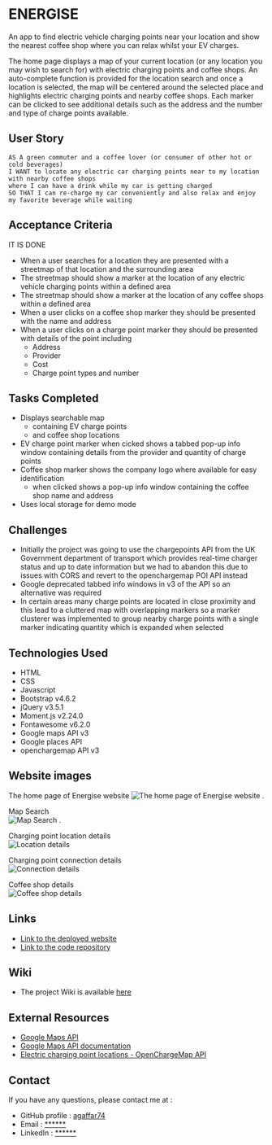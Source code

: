 # ENERGISE

An app to find electric vehicle charging points near your location and show the nearest coffee shop where you can relax whilst your EV charges.

The home page displays a map of your current location (or any location you may wish to search for) with electric charging points and coffee shops. An auto-complete function is provided for the location search and once a location is selected, the map will be centered around the selected place and highlights electric charging points and nearby coffee shops. Each marker can be clicked to see additional details such as the address and the number and type of charge points available.

## User Story

```text
AS A green commuter and a coffee lover (or consumer of other hot or cold beverages) 
I WANT to locate any electric car charging points near to my location with nearby coffee shops
where I can have a drink while my car is getting charged
SO THAT I can re-charge my car conveniently and also relax and enjoy my favorite beverage while waiting
```

## Acceptance Criteria

IT IS DONE

  * When a user searches for a location they are presented with a streetmap of that location and the surrounding area
  * The streetmap should show a marker at the location of any electric vehicle charging points within a defined area
  * The streetmap should show a marker at the location of any coffee shops within a defined area
  * When a user clicks on a coffee shop marker they should be presented with the name and address
  * When a user clicks on a charge point marker they should be presented with details of the point including
    * Address
    * Provider
    * Cost
    * Charge point types and number

## Tasks Completed

* Displays searchable map
  * containing EV charge points
  * and coffee shop locations
* EV charge point marker when cicked shows a tabbed pop-up info window containing details from the provider and quantity of charge points
* Coffee shop marker shows the company logo where available for easy identification
  * when clicked shows a pop-up info window containing the coffee shop name and address
* Uses local storage for demo mode
  
## Challenges

* Initially the project was going to use the chargepoints API from the UK Government department of transport which provides real-time charger status and up to date information but we had to abandon this due to issues with CORS and revert to the openchargemap POI API instead
* Google deprecated tabbed info windows in v3 of the API so an alternative was required
* In certain areas many charge points are located in close proximity and this lead to a cluttered map with overlapping markers so a marker clusterer was implemented to group nearby charge points with a single marker indicating quantity which is expanded when selected

## Technologies Used

- HTML
- CSS
- Javascript
- Bootstrap v4.6.2
- jQuery v3.5.1
- Moment.js v2.24.0
- Fontawesome v6.2.0
- Google maps API v3
- Google places API
- openchargemap API v3

## Website images

The home page of Energise website
![The home page of Energise website .](docs/homepage.png)

Map Search 
<br>
![Map Search  .](docs/search.png)

Charging point location details 
<br>
![Location details](docs/point-details.png)

Charging point connection details
<br>
![Connection details](docs/connection-details.png)

Coffee shop details
<br>
![Coffee shop details](docs/coffee-shop-details.png)

## Links

* [Link to the deployed website](https://agaffar74.github.io/ENERGISE/)
* [Link to the code repository](https://github.com/agaffar74/ENERGISE)

## Wiki

* The project Wiki is available [here](https://github.com/agaffar74/ENERGISE/wiki)

## External Resources

* [Google Maps API ](https://developers.google.com/maps)
* [Google Maps API documentation ](https://developers.google.com/maps/documentation)
* [Electric charging point locations - OpenChargeMap API](https://openchargemap.org/site/develop#api)

## Contact

If you have any questions, please contact me at :

* GitHub profile : [agaffar74](https://github.com/agaffar74)
* Email : [******]()
* LinkedIn : [******]()
